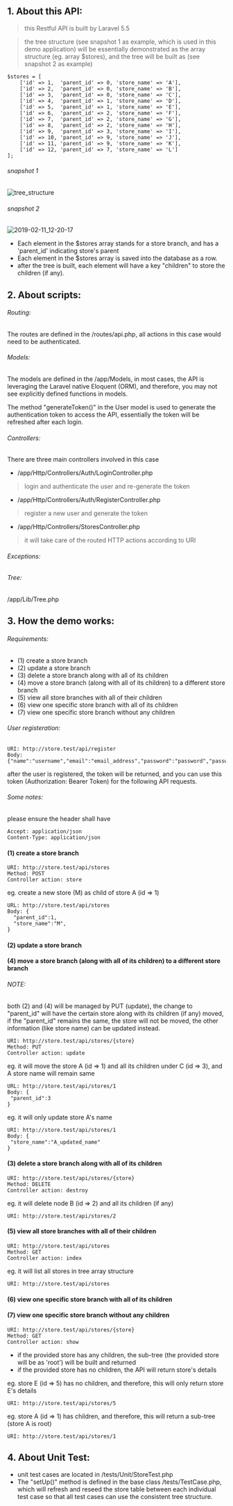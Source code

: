 ## 1. About this API:
> this Restful API is built by Laravel 5.5

> the tree structure (see snapshot 1 as example, which is used in this demo application) will be essentially demonstrated as the array structure (eg. array $stores), and the tree will be built as (see snapshot 2 as example)
```
$stores = [
	['id' => 1,  'parent_id' => 0, 'store_name' => 'A'],
	['id' => 2,  'parent_id' => 0, 'store_name' => 'B'],
	['id' => 3,  'parent_id' => 0, 'store_name' => 'C'],
	['id' => 4,  'parent_id' => 1, 'store_name' => 'D'],
	['id' => 5,  'parent_id' => 1, 'store_name' => 'E'],
	['id' => 6,  'parent_id' => 2, 'store_name' => 'F'],
	['id' => 7,  'parent_id' => 2, 'store_name' => 'G'],
	['id' => 8,  'parent_id' => 2, 'store_name' => 'H'],
	['id' => 9,  'parent_id' => 3, 'store_name' => 'I'],
	['id' => 10, 'parent_id' => 9, 'store_name' => 'J'],
	['id' => 11, 'parent_id' => 9, 'store_name' => 'K'],
	['id' => 12, 'parent_id' => 7, 'store_name' => 'L']
];
```
###### snapshot 1
![tree_structure](https://user-images.githubusercontent.com/39091872/51833525-ce2bb100-234b-11e9-89b5-67959f8c53ed.png)

###### snapshot 2
![2019-02-11_12-20-17](https://user-images.githubusercontent.com/39091872/52543231-2490f900-2dfc-11e9-9b45-90e0e59ccf1e.png)

* Each element in the $stores array stands for a store branch, and has a 'parent_id' indicating store's parent
* Each element in the $stores array is saved into the database as a row.
* after the tree is built, each element will have a key "children" to store the children (if any).

## 2. About scripts:
###### Routing:
The routes are defined in the /routes/api.php, all actions in this case would need to be authenticated.

###### Models:
The models are defined in the /app/Models, in most cases, the API is leveraging the Laravel native Eloquent (ORM), and therefore, you may not see explicitly defined functions in models.

The method "generateToken()" in the User model is used to generate the authentication token to access the API, essentially the token will be refreshed after each login.

###### Controllers:
There are three main controllers involved in this case
- /app/Http/Controllers/Auth/LoginController.php
> login and authenticate the user and re-generate the token
- /app/Http/Controllers/Auth/RegisterController.php
> register a new user and generate the token
- /app/Http/Controllers/StoresController.php
> it will take care of the routed HTTP actions according to URI

###### Exceptions:

###### Tree:
/app/Lib/Tree.php

## 3. How the demo works:
###### Requirements:
 * (1) create a store branch
 * (2) update a store branch
 * (3) delete a store branch along with all of its children
 * (4) move a store branch (along with all of its children) to a different store branch
 * (5) view all store branches with all of their children
 * (6) view one specific store branch with all of its children
 * (7) view one specific store branch without any children
 
###### User registeration:
```
URI: http://store.test/api/register
Body: {"name":"username","email":"email_address","password":"password","password_confirmation":"password"}
```
after the user is registered, the token will be returned, and you can use this token (Authorization: Bearer Token) for the following API requests.

###### Some notes:
please ensure the header shall have
```
Accept: application/json
Content-Type: application/json
```
 
#### (1) create a store branch
```
URI: http://store.test/api/stores
Method: POST
Controller action: store
```
eg. create a new store (M) as child of store A (id => 1) 
```
URL: http://store.test/api/stores
Body: {
  "parent_id":1,
  "store_name":"M",
}
```
#### (2) update a store branch
#### (4) move a store branch (along with all of its children) to a different store branch
###### NOTE:
both (2) and (4) will be managed by PUT (update), the change to "parent_id" will have the certain store along with its children (if any) moved, if the "parent_id" remains the same, the store will not be moved, the other information (like store name) can be updated instead.

```
URI: http://store.test/api/stores/{store}
Method: PUT
Controller action: update
```
eg. it will move the store A (id => 1) and all its children under C (id => 3), and A store name will remain same
```
URL: http://store.test/api/stores/1
Body: {
 "parent_id":3
}
```
eg. it will only update store A's name
```
URI: http://store.test/api/stores/1
Body: {
 "store_name":"A_updated_name"
}
```

#### (3) delete a store branch along with all of its children
```
URI: http://store.test/api/stores/{store}
Method: DELETE
Controller action: destroy
```
eg. it will delete node B (id => 2) and all its children (if any)
```
URI: http://store.test/api/stores/2
```
#### (5) view all store branches with all of their children
```
URI: http://store.test/api/stores
Method: GET
Controller action: index
```
eg. it will list all stores in tree array structure
```
URI: http://store.test/api/stores
```
#### (6) view one specific store branch with all of its children
#### (7) view one specific store branch without any children
```
URI: http://store.test/api/stores/{store}
Method: GET
Controller action: show
```
- if the provided store has any children, the sub-tree (the provided store will be as 'root') will be built and returned
- if the provided store has no children, the API will return store's details

eg. store E (id => 5) has no children, and therefore, this will only return store E's details 
```
URI: http://store.test/api/stores/5
```
eg. store A (id => 1) has children, and therefore, this will return a sub-tree (store A is root)
```
URI: http://store.test/api/stores/1
```

## 4. About Unit Test:
- unit test cases are located in /tests/Unit/StoreTest.php
- The "setUp()" method is defined in the base class /tests/TestCase.php, which will refresh and reseed the store table between each individual test case so that all test cases can use the consistent tree structure.
